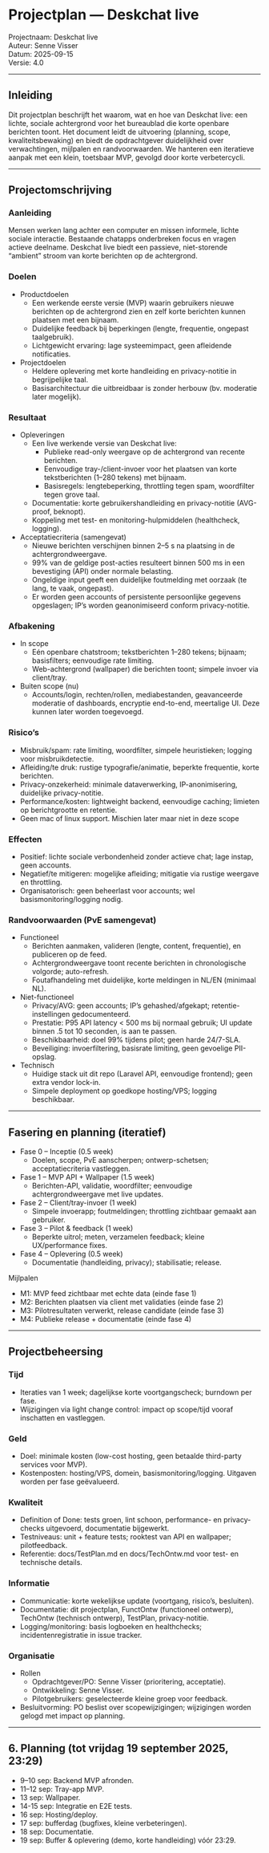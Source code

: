 # Projectplan — Deskchat live

Projectnaam: Deskchat live  
Auteur: Senne Visser  
Datum: 2025-09-15  
Versie: 4.0

---

## Inleiding
Dit projectplan beschrijft het waarom, wat en hoe van Deskchat live: een lichte, sociale achtergrond voor het bureaublad die korte openbare berichten toont. Het document leidt de uitvoering (planning, scope, kwaliteitsbewaking) en biedt de opdrachtgever duidelijkheid over verwachtingen, mijlpalen en randvoorwaarden. We hanteren een iteratieve aanpak met een klein, toetsbaar MVP, gevolgd door korte verbetercycli.

---

## Projectomschrijving

### Aanleiding
Mensen werken lang achter een computer en missen informele, lichte sociale interactie. Bestaande chatapps onderbreken focus en vragen actieve deelname. Deskchat live biedt een passieve, niet-storende “ambient” stroom van korte berichten op de achtergrond.

### Doelen
- Productdoelen
  - Een werkende eerste versie (MVP) waarin gebruikers nieuwe berichten op de achtergrond zien en zelf korte berichten kunnen plaatsen met een bijnaam.
  - Duidelijke feedback bij beperkingen (lengte, frequentie, ongepast taalgebruik).
  - Lichtgewicht ervaring: lage systeemimpact, geen afleidende notificaties.
- Projectdoelen
  - Heldere oplevering met korte handleiding en privacy-notitie in begrijpelijke taal.
  - Basisarchitectuur die uitbreidbaar is zonder herbouw (bv. moderatie later mogelijk).

### Resultaat
- Opleveringen
  - Een live werkende versie van Deskchat live:
    - Publieke read-only weergave op de achtergrond van recente berichten.
    - Eenvoudige tray-/client-invoer voor het plaatsen van korte tekstberichten (1–280 tekens) met bijnaam.
    - Basisregels: lengtebeperking, throttling tegen spam, woordfilter tegen grove taal.
  - Documentatie: korte gebruikershandleiding en privacy-notitie (AVG-proof, beknopt).
  - Koppeling met test- en monitoring-hulpmiddelen (healthcheck, logging).
- Acceptatiecriteria (samengevat)
  - Nieuwe berichten verschijnen binnen 2–5 s na plaatsing in de achtergrondweergave.
  - 99% van de geldige post-acties resulteert binnen 500 ms in een bevestiging (API) onder normale belasting.
  - Ongeldige input geeft een duidelijke foutmelding met oorzaak (te lang, te vaak, ongepast).
  - Er worden geen accounts of persistente persoonlijke gegevens opgeslagen; IP’s worden geanonimiseerd conform privacy-notitie.

### Afbakening
- In scope
  - Eén openbare chatstroom; tekstberichten 1–280 tekens; bijnaam; basisfilters; eenvoudige rate limiting.
  - Web-achtergrond (wallpaper) die berichten toont; simpele invoer via client/tray.
- Buiten scope (nu)
  - Accounts/login, rechten/rollen, mediabestanden, geavanceerde moderatie of dashboards, encryptie end-to-end, meertalige UI. Deze kunnen later worden toegevoegd.

### Risico’s
- Misbruik/spam: rate limiting, woordfilter, simpele heuristieken; logging voor misbruikdetectie.
- Afleiding/te druk: rustige typografie/animatie, beperkte frequentie, korte berichten.
- Privacy-onzekerheid: minimale dataverwerking, IP-anonimisering, duidelijke privacy-notitie.
- Performance/kosten: lightweight backend, eenvoudige caching; limieten op berichtgrootte en retentie.
- Geen mac of linux support. Mischien later maar niet in deze scope

### Effecten
- Positief: lichte sociale verbondenheid zonder actieve chat; lage instap, geen accounts.
- Negatief/te mitigeren: mogelijke afleiding; mitigatie via rustige weergave en throttling.
- Organisatorisch: geen beheerlast voor accounts; wel basismonitoring/logging nodig.

### Randvoorwaarden (PvE samengevat)
- Functioneel
  - Berichten aanmaken, valideren (lengte, content, frequentie), en publiceren op de feed.
  - Achtergrondweergave toont recente berichten in chronologische volgorde; auto-refresh.
  - Foutafhandeling met duidelijke, korte meldingen in NL/EN (minimaal NL).
- Niet-functioneel
  - Privacy/AVG: geen accounts; IP’s gehashed/afgekapt; retentie-instellingen gedocumenteerd.
  - Prestatie: P95 API latency < 500 ms bij normaal gebruik; UI update binnen .5 tot 10 seconden, is aan te passen.
  - Beschikbaarheid: doel 99% tijdens pilot; geen harde 24/7-SLA.
  - Beveiliging: invoerfiltering, basisrate limiting, geen gevoelige PII-opslag.
- Technisch
  - Huidige stack uit dit repo (Laravel API, eenvoudige frontend); geen extra vendor lock-in.
  - Simpele deployment op goedkope hosting/VPS; logging beschikbaar.

---

## Fasering en planning (iteratief)
- Fase 0 – Inceptie (0.5 week)
  - Doelen, scope, PvE aanscherpen; ontwerp-schetsen; acceptatiecriteria vastleggen.
- Fase 1 – MVP API + Wallpaper (1.5 week)
  - Berichten-API, validatie, woordfilter; eenvoudige achtergrondweergave met live updates.
- Fase 2 – Client/tray-invoer (1 week)
  - Simpele invoerapp; foutmeldingen; throttling zichtbaar gemaakt aan gebruiker.
- Fase 3 – Pilot & feedback (1 week)
  - Beperkte uitrol; meten, verzamelen feedback; kleine UX/performance fixes.
- Fase 4 – Oplevering (0.5 week)
  - Documentatie (handleiding, privacy); stabilisatie; release.

Mijlpalen
- M1: MVP feed zichtbaar met echte data (einde fase 1)
- M2: Berichten plaatsen via client met validaties (einde fase 2)
- M3: Pilotresultaten verwerkt, release candidate (einde fase 3)
- M4: Publieke release + documentatie (einde fase 4)

---

## Projectbeheersing

### Tijd
- Iteraties van 1 week; dagelijkse korte voortgangscheck; burndown per fase.
- Wijzigingen via light change control: impact op scope/tijd vooraf inschatten en vastleggen.

### Geld
- Doel: minimale kosten (low-cost hosting, geen betaalde third-party services voor MVP).
- Kostenposten: hosting/VPS, domein, basismonitoring/logging. Uitgaven worden per fase geëvalueerd.

### Kwaliteit
- Definition of Done: tests groen, lint schoon, performance- en privacy-checks uitgevoerd, documentatie bijgewerkt.
- Testniveaus: unit + feature tests; rooktest van API en wallpaper; pilotfeedback.
- Referentie: docs/TestPlan.md en docs/TechOntw.md voor test- en technische details.

### Informatie
- Communicatie: korte wekelijkse update (voortgang, risico’s, besluiten).
- Documentatie: dit projectplan, FunctOntw (functioneel ontwerp), TechOntw (technisch ontwerp), TestPlan, privacy-notitie.
- Logging/monitoring: basis logboeken en healthchecks; incidentenregistratie in issue tracker.

### Organisatie
- Rollen
  - Opdrachtgever/PO: Senne Visser (prioritering, acceptatie).
  - Ontwikkeling: Senne Visser.
  - Pilotgebruikers: geselecteerde kleine groep voor feedback.
- Besluitvorming: PO beslist over scopewijzigingen; wijzigingen worden gelogd met impact op planning.

---

## 6. Planning (tot vrijdag 19 september 2025, 23:29)
- 9–10 sep: Backend MVP afronden.
- 11–12 sep: Tray-app MVP.
- 13 sep: Wallpaper.
- 14-15 sep: Integratie en E2E tests.
- 16 sep: Hosting/deploy.
- 17 sep: bufferdag (bugfixes, kleine verbeteringen).
- 18 sep: Documentatie.
- 19 sep: Buffer & oplevering (demo, korte handleiding) vóór 23:29.
